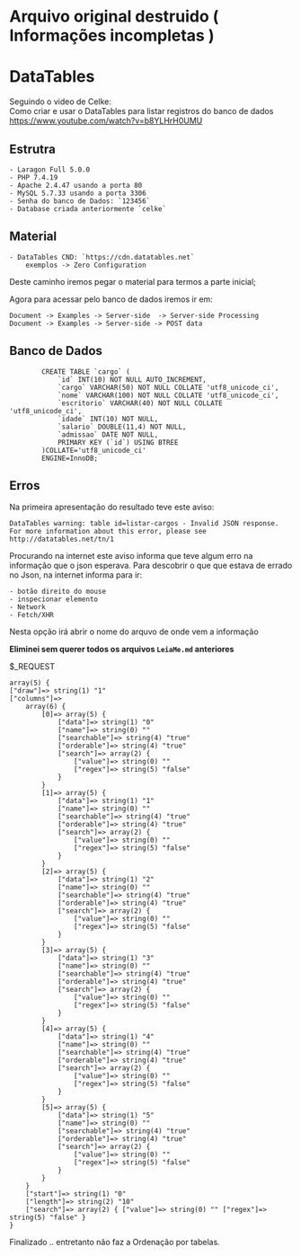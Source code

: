 # Arquivo original destruido ( Informações incompletas )


# DataTables

Seguindo o video de Celke:  
    Como criar e usar o DataTables para listar registros do banco de dados  
    https://www.youtube.com/watch?v=b8YLHrH0UMU

## Estrutra
    - Laragon Full 5.0.0
    - PHP 7.4.19
    - Apache 2.4.47 usando a porta 80
    - MySQL 5.7.33 usando a porta 3306
    - Senha do banco de Dados: `123456`
    - Database criada anteriormente `celke`

## Material
    - DataTables CND: `https://cdn.datatables.net`
        exemplos -> Zero Configuration

Deste caminho iremos pegar o material para termos a parte inicial;

Agora para acessar pelo banco de dados iremos ir em: 
    
    Document -> Examples -> Server-side  -> Server-side Processing 
    Document -> Examples -> Server-side -> POST data 

## Banco de Dados 

            CREATE TABLE `cargo` (
                `id` INT(10) NOT NULL AUTO_INCREMENT,
                `cargo` VARCHAR(50) NOT NULL COLLATE 'utf8_unicode_ci',
                `nome` VARCHAR(100) NOT NULL COLLATE 'utf8_unicode_ci',
                `escritorio` VARCHAR(40) NOT NULL COLLATE 'utf8_unicode_ci',
                `idade` INT(10) NOT NULL,
                `salario` DOUBLE(11,4) NOT NULL,
                `admissao` DATE NOT NULL,
                PRIMARY KEY (`id`) USING BTREE
            )COLLATE='utf8_unicode_ci'
            ENGINE=InnoDB;


## Erros

Na primeira apresentação do resultado teve este aviso:

    DataTables warning: table id=listar-cargos - Invalid JSON response. For more information about this error, please see http://datatables.net/tn/1

Procurando na internet este aviso informa que teve algum erro na informação que o json esperava. 
Para descobrir o que que estava de errado no Json, na internet informa para ir:

    - botão direito do mouse
    - inspecionar elemento 
    - Network
    - Fetch/XHR
Nesta opção irá abrir o nome do arquvo de onde vem a informação  


**Eliminei sem querer todos os arquivos `LeiaMe.md` anteriores**

$_REQUEST

    array(5) { 
	["draw"]=> string(1) "1" 
	["columns"]=>
		array(6) { 
			[0]=> array(5) { 
				["data"]=> string(1) "0" 
				["name"]=> string(0) "" 
				["searchable"]=> string(4) "true" 
				["orderable"]=> string(4) "true" 
				["search"]=> array(2) { 
					["value"]=> string(0) "" 
					["regex"]=> string(5) "false" 
				} 
			} 
			[1]=> array(5) { 
				["data"]=> string(1) "1" 
				["name"]=> string(0) "" 
				["searchable"]=> string(4) "true" 
				["orderable"]=> string(4) "true" 
				["search"]=> array(2) { 
					["value"]=> string(0) "" 
					["regex"]=> string(5) "false" 
				} 
			} 
			[2]=> array(5) { 
				["data"]=> string(1) "2" 
				["name"]=> string(0) "" 
				["searchable"]=> string(4) "true" 
				["orderable"]=> string(4) "true" 
				["search"]=> array(2) { 
					["value"]=> string(0) "" 
					["regex"]=> string(5) "false" 
				} 
			} 
			[3]=> array(5) { 
				["data"]=> string(1) "3" 
				["name"]=> string(0) "" 
				["searchable"]=> string(4) "true" 
				["orderable"]=> string(4) "true" 
				["search"]=> array(2) { 
					["value"]=> string(0) "" 
					["regex"]=> string(5) "false" 
				} 
			} 
			[4]=> array(5) { 
				["data"]=> string(1) "4" 
				["name"]=> string(0) "" 
				["searchable"]=> string(4) "true" 
				["orderable"]=> string(4) "true" 
				["search"]=> array(2) { 
					["value"]=> string(0) "" 
					["regex"]=> string(5) "false" 
				} 
			} 
			[5]=> array(5) { 
				["data"]=> string(1) "5" 
				["name"]=> string(0) "" 
				["searchable"]=> string(4) "true" 
				["orderable"]=> string(4) "true" 
				["search"]=> array(2) { 
					["value"]=> string(0) "" 
					["regex"]=> string(5) "false" 
				} 
			} 
		} 
		["start"]=> string(1) "0" 
		["length"]=> string(2) "10" 
		["search"]=> array(2) { ["value"]=> string(0) "" ["regex"]=> string(5) "false" } 
	}
  
Finalizado .. entretanto não faz a Ordenação por tabelas.
